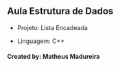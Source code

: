 <h2>Aula Estrutura de Dados</h2>
 
  * Projeto: Lista Encadeada
  
  * Linguagem: C++
  
<h4>Created by: Matheus Madureira<h4>
